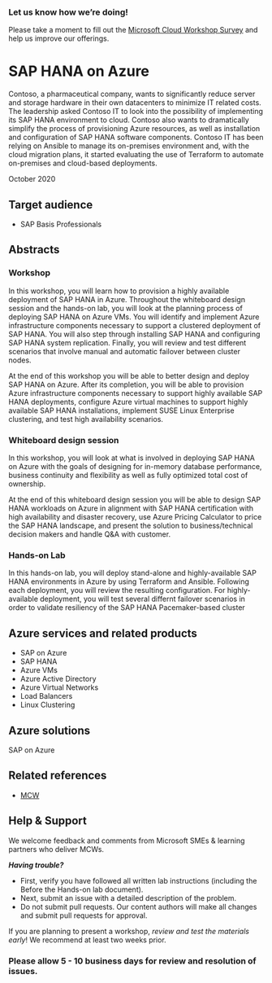 ### Let us know how we’re doing!  
Please take a moment to fill out the [Microsoft Cloud Workshop Survey](https://forms.office.com/Pages/ResponsePage.aspx?id=v4j5cvGGr0GRqy180BHbRyEtIpX7sDdChuWsXhzKJXJUNjFBVkROWDhSSVdYT0dSRkY4UVFCVzZBVy4u) and help us improve our offerings.

# SAP HANA on Azure

Contoso, a pharmaceutical company, wants to significantly reduce server and storage hardware in their own datacenters to minimize IT related costs. The leadership asked Contoso IT to look into the possibility of implementing its SAP HANA environment to cloud. Contoso also wants to dramatically simplify the process of provisioning Azure resources, as well as installation and configuration of SAP HANA software components. Contoso IT has been relying on Ansible to manage its on-premises environment and, with the cloud migration plans, it started evaluating the use of Terraform to automate on-premises and cloud-based deployments.

October 2020

## Target audience

- SAP Basis Professionals

## Abstracts

### Workshop

In this workshop, you will learn how to provision a highly available deployment of SAP HANA in Azure. Throughout the whiteboard design session and the hands-on lab, you will look at the planning process of deploying SAP HANA on Azure VMs. You will identify and implement Azure infrastructure components necessary to support a clustered deployment of SAP HANA. You will also step through installing SAP HANA and configuring SAP HANA system replication. Finally, you will review and test different scenarios that involve manual and automatic failover between cluster nodes.

At the end of this workshop you will be able to better design and deploy SAP HANA on Azure. After its completion, you will be able to provision Azure infrastructure components necessary to support highly available SAP HANA deployments, configure Azure virtual machines to support highly available SAP HANA installations, implement SUSE Linux Enterprise clustering, and test high availability scenarios.

### Whiteboard design session

In this workshop, you will look at what is involved in deploying SAP HANA on Azure with the goals of designing for in-memory database performance, business continuity and flexibility as well as fully optimized total cost of ownership. 

At the end of this whiteboard design session you will be able to design SAP HANA workloads on Azure in alignment with SAP HANA certification with high availability and disaster recovery, use Azure Pricing Calculator to price the SAP HANA landscape, and present the solution to business/technical decision makers and handle Q&A with customer. 

### Hands-on Lab

In this hands-on lab, you will deploy stand-alone and highly-available SAP HANA environments in Azure by using Terraform and Ansible.  Following each deployment, you will review the resulting configuration.  For highly-available deployment, you will test several differnt failover scenarios in order to validate resiliency of the SAP HANA Pacemaker-based cluster

## Azure services and related products
- SAP on Azure
- SAP HANA
- Azure VMs
- Azure Active Directory
- Azure Virtual Networks
- Load Balancers
- Linux Clustering

## Azure solutions
SAP on Azure

## Related references
- [MCW](https://github.com/Microsoft/MCW)

## Help & Support

We welcome feedback and comments from Microsoft SMEs & learning partners who deliver MCWs.  

***Having trouble?***
- First, verify you have followed all written lab instructions (including the Before the Hands-on lab document).
- Next, submit an issue with a detailed description of the problem.
- Do not submit pull requests. Our content authors will make all changes and submit pull requests for approval.  

If you are planning to present a workshop, *review and test the materials early*! We recommend at least two weeks prior.

### Please allow 5 - 10 business days for review and resolution of issues.
